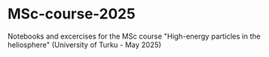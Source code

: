 # MSc-course-2025
Notebooks and excercises for the MSc course "High-energy particles in the heliosphere" (University of Turku - May 2025)
